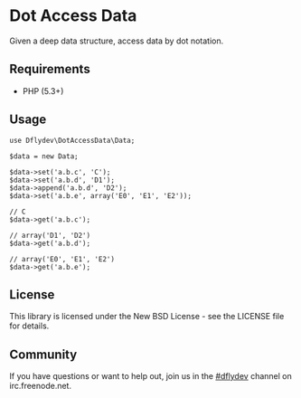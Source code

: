 Dot Access Data
===============

Given a deep data structure, access data by dot notation.


Requirements
------------

 * PHP (5.3+)


Usage
-----

    use Dflydev\DotAccessData\Data;
    
    $data = new Data;
    
    $data->set('a.b.c', 'C');
    $data->set('a.b.d', 'D1');
    $data->append('a.b.d', 'D2');
    $data->set('a.b.e', array('E0', 'E1', 'E2'));
    
    // C
    $data->get('a.b.c');
    
    // array('D1', 'D2')
    $data->get('a.b.d');
    
    // array('E0', 'E1', 'E2')
    $data->get('a.b.e');


License
-------

This library is licensed under the New BSD License - see the LICENSE file
for details.


Community
---------

If you have questions or want to help out, join us in the
[#dflydev](irc://irc.freenode.net/#dflydev) channel on irc.freenode.net.